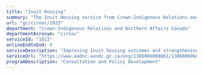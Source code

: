 ```yaml
---
title: "Inuit Housing"
summary: "The Inuit Housing service from Crown-Indigenous Relations and Northern Affairs Canada is not available end-to-end online, according to the GC Service Inventory."
url: "gc/cirnac/1023"
department: "Crown-Indigenous Relations and Northern Affairs Canada"
departmentAcronym: "cirnac"
serviceId: "1023"
onlineEndtoEnd: 0
serviceDescription: "Improving Inuit housing outcomes and strengthening Inuit self-determination and capacity in housing. Solidifying an ongoing direct relationship between Inuit and the federal government for the provision of housing in Inuit Nunangat."
serviceUrl: "https://www.aadnc-aandc.gc.ca/eng/1386006008861/1386006068609"
programDescription: "Consultation and Policy Development"
---
```

